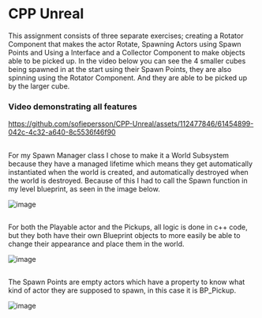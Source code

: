 # CPP Unreal

This assignment consists of three separate exercises; creating a Rotator Component that makes the actor Rotate, Spawning Actors using Spawn Points and Using a Interface and a Collector Component to make objects able to be picked up. In the video below you can see the 4 smaller cubes being spawned in at the start using their Spawn Points, they are also spinning using the Rotator Component. And they are able to be picked up by the larger cube.

### Video demonstrating all features
https://github.com/sofiepersson/CPP-Unreal/assets/112477846/61454899-042c-4c32-a640-8c5536f46f90

## 

For my Spawn Manager class I chose to make it a World Subsystem because they have a managed lifetime which means they get automatically instantiated when the world is created, and automatically destroyed when the world is destroyed. Because of this I had to call the Spawn function in my level blueprint, as seen in the image below. 

![image](https://github.com/sofiepersson/CPP-Unreal/assets/112477846/2f3e1bbc-2ab9-4bbc-a608-78888700a48c)

## 

For both the Playable actor and the Pickups, all logic is done in c++ code, but they both have their own Blueprint objects to more easily be able to change their appearance and place them in the world. 

![image](https://github.com/sofiepersson/CPP-Unreal/assets/112477846/3ae85cf2-3ffc-468b-be6c-14fc1b61f01e)

## 

The Spawn Points are empty actors which have a property to know what kind of actor they are supposed to spawn, in this case it is BP_Pickup. 

![image](https://github.com/sofiepersson/CPP-Unreal/assets/112477846/8453c0f6-d1ac-4926-a4b8-a421fefbf306)

